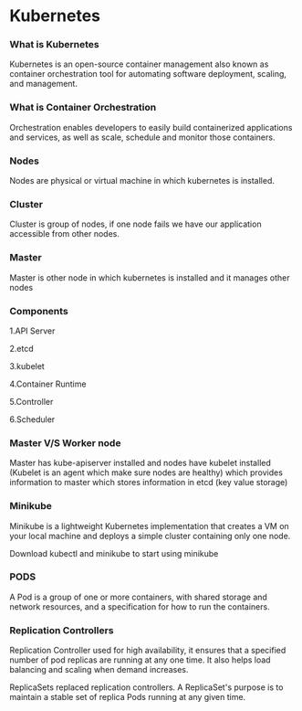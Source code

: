 # Kubernetes

### What is Kubernetes
Kubernetes is an open-source container management also known as container orchestration tool for automating software deployment, scaling, and management.

### What is Container Orchestration
Orchestration enables developers to easily build containerized applications and services, as well as scale, schedule and monitor those containers.

### Nodes
Nodes are physical or virtual machine in which kubernetes is installed.

### Cluster
Cluster is group of nodes, if one node fails we have our application accessible from other nodes.

### Master
Master is other node in which kubernetes is installed and it manages other nodes

### Components
  1.API Server

  2.etcd

  3.kubelet

  4.Container Runtime

  5.Controller

  6.Scheduler

### Master V/S Worker node
Master has kube-apiserver installed and nodes have kubelet installed (Kubelet is an agent which make sure nodes are healthy) which provides information to master which stores information in etcd (key value storage)

### Minikube
Minikube is a lightweight Kubernetes implementation that creates a VM on your local machine and deploys a simple cluster containing only one node.

 Download kubectl and minikube to start using minikube
 
### PODS
A Pod is a group of one or more containers, with shared storage and network resources, and a specification for how to run the containers.

### Replication Controllers
Replication Controller used for high availability, it ensures that a specified number of pod replicas are running at any one time. It also helps load balancing and scaling when demand increases.

ReplicaSets replaced replication controllers. A ReplicaSet's purpose is to maintain a stable set of replica Pods running at any given time.

